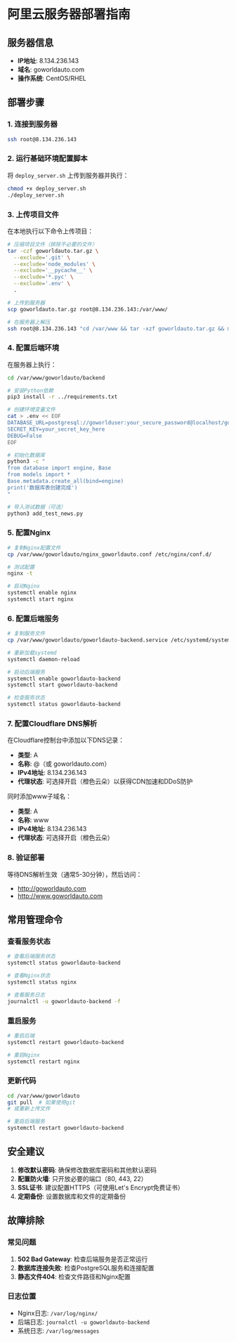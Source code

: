 # 阿里云服务器部署指南

## 服务器信息
- **IP地址**: 8.134.236.143
- **域名**: goworldauto.com
- **操作系统**: CentOS/RHEL

## 部署步骤

### 1. 连接到服务器
```bash
ssh root@8.134.236.143
```

### 2. 运行基础环境配置脚本
将 `deploy_server.sh` 上传到服务器并执行：
```bash
chmod +x deploy_server.sh
./deploy_server.sh
```

### 3. 上传项目文件
在本地执行以下命令上传项目：
```bash
# 压缩项目文件（排除不必要的文件）
tar -czf goworldauto.tar.gz \
  --exclude='.git' \
  --exclude='node_modules' \
  --exclude='__pycache__' \
  --exclude='*.pyc' \
  --exclude='.env' \
  .

# 上传到服务器
scp goworldauto.tar.gz root@8.134.236.143:/var/www/

# 在服务器上解压
ssh root@8.134.236.143 "cd /var/www && tar -xzf goworldauto.tar.gz && mv wode/* goworldauto/ && rm -rf wode goworldauto.tar.gz"
```

### 4. 配置后端环境
在服务器上执行：
```bash
cd /var/www/goworldauto/backend

# 安装Python依赖
pip3 install -r ../requirements.txt

# 创建环境变量文件
cat > .env << EOF
DATABASE_URL=postgresql://goworlduser:your_secure_password@localhost/goworldauto
SECRET_KEY=your_secret_key_here
DEBUG=False
EOF

# 初始化数据库
python3 -c "
from database import engine, Base
from models import *
Base.metadata.create_all(bind=engine)
print('数据库表创建完成')
"

# 导入测试数据（可选）
python3 add_test_news.py
```

### 5. 配置Nginx
```bash
# 复制Nginx配置文件
cp /var/www/goworldauto/nginx_goworldauto.conf /etc/nginx/conf.d/

# 测试配置
nginx -t

# 启动Nginx
systemctl enable nginx
systemctl start nginx
```

### 6. 配置后端服务
```bash
# 复制服务文件
cp /var/www/goworldauto/goworldauto-backend.service /etc/systemd/system/

# 重新加载systemd
systemctl daemon-reload

# 启动后端服务
systemctl enable goworldauto-backend
systemctl start goworldauto-backend

# 检查服务状态
systemctl status goworldauto-backend
```

### 7. 配置Cloudflare DNS解析
在Cloudflare控制台中添加以下DNS记录：
- **类型**: A
- **名称**: @（或 goworldauto.com）
- **IPv4地址**: 8.134.236.143
- **代理状态**: 可选择开启（橙色云朵）以获得CDN加速和DDoS防护

同时添加www子域名：
- **类型**: A
- **名称**: www
- **IPv4地址**: 8.134.236.143
- **代理状态**: 可选择开启（橙色云朵）

### 8. 验证部署
等待DNS解析生效（通常5-30分钟），然后访问：
- http://goworldauto.com
- http://www.goworldauto.com

## 常用管理命令

### 查看服务状态
```bash
# 查看后端服务状态
systemctl status goworldauto-backend

# 查看Nginx状态
systemctl status nginx

# 查看服务日志
journalctl -u goworldauto-backend -f
```

### 重启服务
```bash
# 重启后端
systemctl restart goworldauto-backend

# 重启Nginx
systemctl restart nginx
```

### 更新代码
```bash
cd /var/www/goworldauto
git pull  # 如果使用git
# 或重新上传文件

# 重启后端服务
systemctl restart goworldauto-backend
```

## 安全建议

1. **修改默认密码**: 确保修改数据库密码和其他默认密码
2. **配置防火墙**: 只开放必要的端口（80, 443, 22）
3. **SSL证书**: 建议配置HTTPS（可使用Let's Encrypt免费证书）
4. **定期备份**: 设置数据库和文件的定期备份

## 故障排除

### 常见问题
1. **502 Bad Gateway**: 检查后端服务是否正常运行
2. **数据库连接失败**: 检查PostgreSQL服务和连接配置
3. **静态文件404**: 检查文件路径和Nginx配置

### 日志位置
- Nginx日志: `/var/log/nginx/`
- 后端日志: `journalctl -u goworldauto-backend`
- 系统日志: `/var/log/messages`